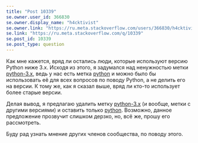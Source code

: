 ```yaml
---
title: "Post 10339"
se.owner.user_id: 366830
se.owner.display_name: "h4cktivist"
se.owner.link: "https://ru.meta.stackoverflow.com/users/366830/h4cktivist"
se.link: "https://ru.meta.stackoverflow.com/q/10339"
se.post_id: 10339
se.post_type: question
---
```

<p>Как мне кажется, вряд ли остались люди, которые используют версию Python ниже 3.x. Исходя из этого, я задумался над ненужностью метки <a href="https://ru.stackoverflow.com/questions/tagged/python-3.x" class="post-tag" title="показать вопросы с меткой [python-3.x]" rel="tag">python-3.x</a>, ведь у нас есть метка <a href="https://ru.stackoverflow.com/questions/tagged/python" class="post-tag" title="показать вопросы с меткой [python]" rel="tag">python</a> и можно было бы использовать её для всех вопросов по поводу Python, а не делить его на версии. К тому же, как я сказал выше, вряд ли кто-то использует более старые версии. </p>

<p>Делая вывод, я предлагаю удалить метку <a href="https://ru.stackoverflow.com/questions/tagged/python-3.x" class="post-tag" title="показать вопросы с меткой [python-3.x]" rel="tag">python-3.x</a> (и вообще, метки с другими версиями) и оставить только <a href="https://ru.stackoverflow.com/questions/tagged/python" class="post-tag" title="показать вопросы с меткой [python]" rel="tag">python</a>. Возможно, данное предложение прозвучит слишком дерзко, но, всё же, прошу его рассмотреть. </p>

<p>Буду рад узнать мнение других членов сообщества, по поводу этого.</p>
